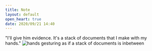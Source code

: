 ```yaml
---
title: Note
layout: default
open_heart: true
date: 2020/09/21 14:40
---
```


"I'll give him evidence. It's a stack of documents that I make with my hands." ![hands gesturing as if a stack of documents is inbetween](https://muan.co/images/stack.png)
